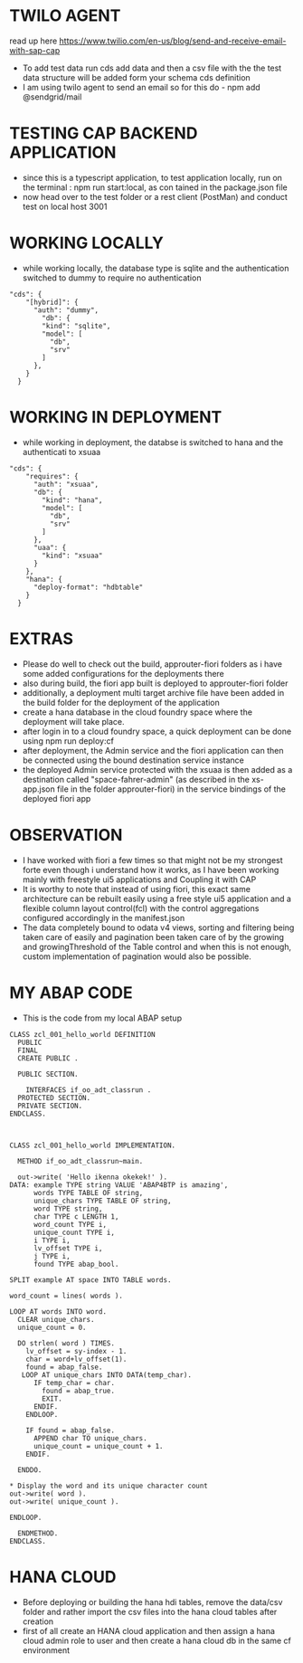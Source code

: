 # TWILO AGENT

read up here https://www.twilio.com/en-us/blog/send-and-receive-email-with-sap-cap

- To add test data run cds add data and then a csv file with the the test data structure will be added form your schema cds definition
- I am using twilo agent to send an email so for this do - npm add @sendgrid/mail

# TESTING CAP BACKEND APPLICATION

- since this is a typescript application, to test application locally, run on the terminal : npm run start:local, as con tained in the package.json file
- now head over to the test folder or a rest client (PostMan) and conduct test on local host 3001

# WORKING LOCALLY

- while working locally, the database type is sqlite and the authentication switched to dummy to require no authentication

```
"cds": {
    "[hybrid]": {
      "auth": "dummy",
        "db": {
        "kind": "sqlite",
        "model": [
          "db",
          "srv"
        ]
      },
    }
  }
```

# WORKING IN DEPLOYMENT

- while working in deployment, the databse is switched to hana and the authenticati to xsuaa

```
"cds": {
    "requires": {
      "auth": "xsuaa",
      "db": {
        "kind": "hana",
        "model": [
          "db",
          "srv"
        ]
      },
      "uaa": {
        "kind": "xsuaa"
      }
    },
    "hana": {
      "deploy-format": "hdbtable"
    }
  }
```

# EXTRAS

- Please do well to check out the build, approuter-fiori folders as i have some added configurations for the deployments there
- also during build, the fiori app built is deployed to approuter-fiori folder
- additionally, a deployment multi target archive file have been added in the build folder for the deployment of the application
- create a hana database in the cloud foundry space where the deployment will take place.
- after login in to a cloud foundry space, a quick deployment can be done using npm run deploy:cf
- after deployment, the Admin service and the fiori application can then be connected using the bound destination service instance
- the deployed Admin service protected with the xsuaa is then added as a destination called "space-fahrer-admin" (as described in the xs-app.json file in the folder approuter-fiori) in the service bindings of the deployed fiori app

# OBSERVATION

- I have worked with fiori a few times so that might not be my strongest forte even though i understand how it works, as I have been working mainly with freestyle ui5 applications and Coupling it with CAP
- It is worthy to note that instead of using fiori, this exact same architecture can be rebuilt easily using a free style ui5 application and a flexible column layout control(fcl) with the control aggregations configured accordingly in the manifest.json
- The data completely bound to odata v4 views, sorting and filtering being taken care of easily and pagination been taken care of by the growing and growingThreshold of the Table control and when this is not enough, custom implementation of pagination would also be possible.

# MY ABAP CODE

- This is the code from my local ABAP setup

```
CLASS zcl_001_hello_world DEFINITION
  PUBLIC
  FINAL
  CREATE PUBLIC .

  PUBLIC SECTION.

    INTERFACES if_oo_adt_classrun .
  PROTECTED SECTION.
  PRIVATE SECTION.
ENDCLASS.



CLASS zcl_001_hello_world IMPLEMENTATION.

  METHOD if_oo_adt_classrun~main.

  out->write( 'Hello ikenna okekek!' ).
DATA: example TYPE string VALUE 'ABAP4BTP is amazing',
      words TYPE TABLE OF string,
      unique_chars TYPE TABLE OF string,
      word TYPE string,
      char TYPE c LENGTH 1,
      word_count TYPE i,
      unique_count TYPE i,
      i TYPE i,
      lv_offset TYPE i,
      j TYPE i,
      found TYPE abap_bool.

SPLIT example AT space INTO TABLE words.

word_count = lines( words ).

LOOP AT words INTO word.
  CLEAR unique_chars.
  unique_count = 0.

  DO strlen( word ) TIMES.
    lv_offset = sy-index - 1.
    char = word+lv_offset(1).
    found = abap_false.
   LOOP AT unique_chars INTO DATA(temp_char).
      IF temp_char = char.
        found = abap_true.
        EXIT.
      ENDIF.
    ENDLOOP.

    IF found = abap_false.
      APPEND char TO unique_chars.
      unique_count = unique_count + 1.
    ENDIF.

  ENDDO.

* Display the word and its unique character count
out->write( word ).
out->write( unique_count ).

ENDLOOP.

  ENDMETHOD.
ENDCLASS.

```

# HANA CLOUD

- Before deploying or building the hana hdi tables, remove the data/csv folder and rather import the csv files into the hana cloud tables after creation
- first of all create an HANA cloud application and then assign a hana cloud admin role to user and then create a hana cloud db in the same cf environment
